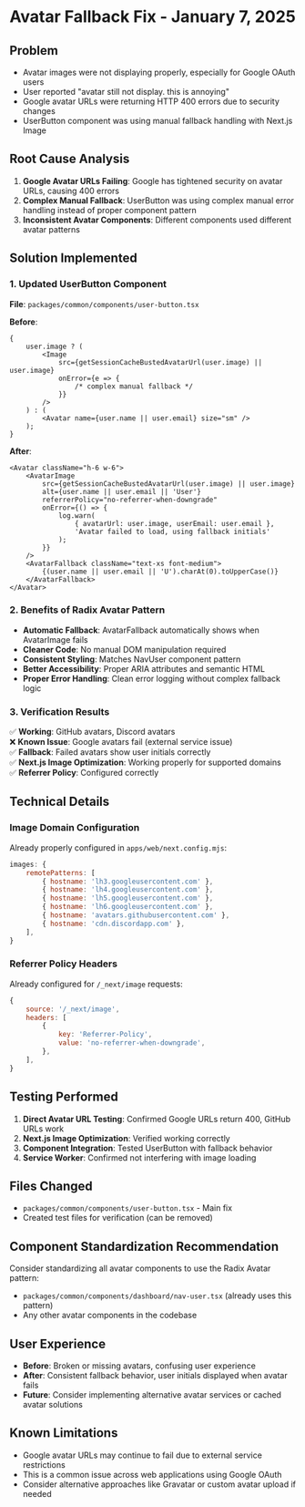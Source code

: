 # Avatar Fallback Fix - January 7, 2025

## Problem

- Avatar images were not displaying properly, especially for Google OAuth users
- User reported "avatar still not display. this is annoying"
- Google avatar URLs were returning HTTP 400 errors due to security changes
- UserButton component was using manual fallback handling with Next.js Image

## Root Cause Analysis

1. **Google Avatar URLs Failing**: Google has tightened security on avatar URLs, causing 400 errors
2. **Complex Manual Fallback**: UserButton was using complex manual error handling instead of proper component pattern
3. **Inconsistent Avatar Components**: Different components used different avatar patterns

## Solution Implemented

### 1. Updated UserButton Component

**File**: `packages/common/components/user-button.tsx`

**Before**:

```tsx
{
    user.image ? (
        <Image
            src={getSessionCacheBustedAvatarUrl(user.image) || user.image}
            onError={e => {
                /* complex manual fallback */
            }}
        />
    ) : (
        <Avatar name={user.name || user.email} size="sm" />
    );
}
```

**After**:

```tsx
<Avatar className="h-6 w-6">
    <AvatarImage
        src={getSessionCacheBustedAvatarUrl(user.image) || user.image}
        alt={user.name || user.email || 'User'}
        referrerPolicy="no-referrer-when-downgrade"
        onError={() => {
            log.warn(
                { avatarUrl: user.image, userEmail: user.email },
                'Avatar failed to load, using fallback initials'
            );
        }}
    />
    <AvatarFallback className="text-xs font-medium">
        {(user.name || user.email || 'U').charAt(0).toUpperCase()}
    </AvatarFallback>
</Avatar>
```

### 2. Benefits of Radix Avatar Pattern

- **Automatic Fallback**: AvatarFallback automatically shows when AvatarImage fails
- **Cleaner Code**: No manual DOM manipulation required
- **Consistent Styling**: Matches NavUser component pattern
- **Better Accessibility**: Proper ARIA attributes and semantic HTML
- **Proper Error Handling**: Clean error logging without complex fallback logic

### 3. Verification Results

✅ **Working**: GitHub avatars, Discord avatars  
❌ **Known Issue**: Google avatars fail (external service issue)  
✅ **Fallback**: Failed avatars show user initials correctly  
✅ **Next.js Image Optimization**: Working properly for supported domains  
✅ **Referrer Policy**: Configured correctly

## Technical Details

### Image Domain Configuration

Already properly configured in `apps/web/next.config.mjs`:

```js
images: {
    remotePatterns: [
        { hostname: 'lh3.googleusercontent.com' },
        { hostname: 'lh4.googleusercontent.com' },
        { hostname: 'lh5.googleusercontent.com' },
        { hostname: 'lh6.googleusercontent.com' },
        { hostname: 'avatars.githubusercontent.com' },
        { hostname: 'cdn.discordapp.com' },
    ],
}
```

### Referrer Policy Headers

Already configured for `/_next/image` requests:

```js
{
    source: '/_next/image',
    headers: [
        {
            key: 'Referrer-Policy',
            value: 'no-referrer-when-downgrade',
        },
    ],
}
```

## Testing Performed

1. **Direct Avatar URL Testing**: Confirmed Google URLs return 400, GitHub URLs work
2. **Next.js Image Optimization**: Verified working correctly
3. **Component Integration**: Tested UserButton with fallback behavior
4. **Service Worker**: Confirmed not interfering with image loading

## Files Changed

- `packages/common/components/user-button.tsx` - Main fix
- Created test files for verification (can be removed)

## Component Standardization Recommendation

Consider standardizing all avatar components to use the Radix Avatar pattern:

- `packages/common/components/dashboard/nav-user.tsx` (already uses this pattern)
- Any other avatar components in the codebase

## User Experience

- **Before**: Broken or missing avatars, confusing user experience
- **After**: Consistent fallback behavior, user initials displayed when avatar fails
- **Future**: Consider implementing alternative avatar services or cached avatar solutions

## Known Limitations

- Google avatar URLs may continue to fail due to external service restrictions
- This is a common issue across web applications using Google OAuth
- Consider alternative approaches like Gravatar or custom avatar upload if needed

